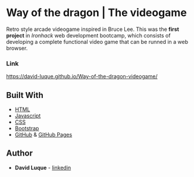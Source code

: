 # Way of the dragon | The videogame
Retro style arcade videogame inspired in Bruce Lee. This was the **first project** in *Ironhack* web development bootcamp, which consists of developing a complete functional video game that can be runned in a web browser.

### Link
https://david-luque.github.io/Way-of-the-dragon-videogame/


## Built With
* [HTML](https://en.wikipedia.org/wiki/HTML) <br>
* [Javascript](https://en.wikipedia.org/wiki/JavaScript) <br>
* [CSS](https://en.wikipedia.org/wiki/CSS) <br>
* [Bootstrap](https://getbootstrap.com/) <br>
* [GitHub](https://en.wikipedia.org/wiki/GitHub) & [GitHub Pages](https://pages.github.com/)


## Author
* **David Luque** - [linkedin](https://www.linkedin.com/in/david-luque-alba/)

